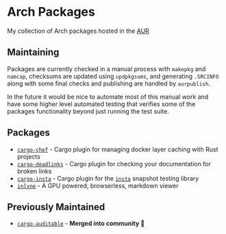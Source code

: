 # Arch Packages

My collection of Arch packages hosted in the [AUR](https://aur.archlinux.org)

## Maintaining

Packages are currently checked in a manual process with `makepkg` and `namcap`,
checksums are updated using `updpkgsums`, and generating `.SRCINFO` along with
some final checks and publishing are handled by `aurpublish`.

In the future it would be nice to automate most of this manual work and have
some higher level automated testing that verifies some of the packages
functionality beyond just running the test suite.

## Packages

- [`cargo-chef`](https://aur.archlinux.org/packages/cargo-chef) - Cargo plugin for managing docker layer caching with Rust projects
- [`cargo-deadlinks`](https://aur.archlinux.org/packages/cargo-deadlinks) - Cargo plugin for checking your documentation for broken links
- [`cargo-insta`](https://aur.archlinux.org/packages/cargo-insta) - Cargo plugin for the [`insta`](https://github.com/mitsuhiko/insta) snapshot testing library
- [`inlyne`](https::/aur.archlinux.org/packages/inlyne) - A GPU powered, browserless, markdown viewer

## Previously Maintained

- [`cargo-auditable`](https://archlinux.org/packages/community/x86_64/cargo-auditable/) - **Merged into community 🎉**
